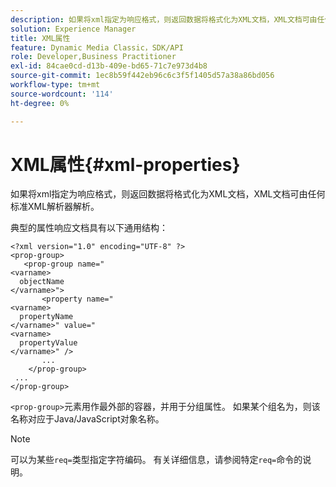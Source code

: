 ```yaml
---
description: 如果将xml指定为响应格式，则返回数据将格式化为XML文档，XML文档可由任何标准XML解析器解析。
solution: Experience Manager
title: XML属性
feature: Dynamic Media Classic，SDK/API
role: Developer,Business Practitioner
exl-id: 84cae0cd-d13b-409e-bd65-71c7e973d4b8
source-git-commit: 1ec8b59f442eb96c6c3f5f1405d57a38a86bd056
workflow-type: tm+mt
source-wordcount: '114'
ht-degree: 0%

---
```


# XML属性{#xml-properties}

如果将xml指定为响应格式，则返回数据将格式化为XML文档，XML文档可由任何标准XML解析器解析。

典型的属性响应文档具有以下通用结构：

```
<?xml version="1.0" encoding="UTF-8" ?>
<prop-group>
   <prop-group name="
<varname>
  objectName
</varname>">
       <property name="
<varname>
  propertyName
</varname>" value="
<varname>
  propertyValue
</varname>" />
       ...
    </prop-group>
 ...
</prop-group>
```

`<prop-group>`元素用作最外部的容器，并用于分组属性。 如果某个组名为，则该名称对应于Java/JavaScript对象名称。

>[!NOTE]
>
>可以为某些`req=`类型指定字符编码。 有关详细信息，请参阅特定`req=`命令的说明。
